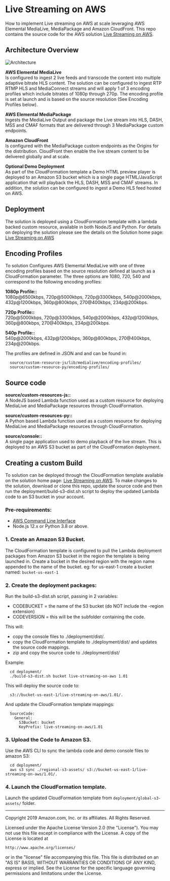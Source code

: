 # Live Streaming on AWS

How to implement Live streaming on AWS  at scale leveraging AWS Elemental MediaLive,  MediaPackage and Amazon CloudFront. This repo contains the source code for the AWS solution [Live Streaming on AWS](https://aws.amazon.com/solutions/live-streaming-on-aws/).

## Architecture Overview

![Architecture](architecture.png)

**AWS Elemental MediaLive**<br/>
Is configured to ingest 2 live feeds and transcode the content into multiple adaptive bitrate HLS content.  The solution can be configured to ingest RTP RTMP HLS and MediaConnect streams and will apply 1 of 3 encoding profiles which include bitrates of 1080p through 270p. The encoding profile is set at launch and is based on the source resolution (See Encoding Profiles below).

**AWS Elemental MediaPackage**<br/>
Ingests the MediaLive Output and package the Live stream into HLS, DASH, MSS and CMAF formats that are delivered through 3 MediaPackage custom endpoints.

**Amazon CloudFront**<br/>
Is configured with the MediaPackage custom endpoints as the Origins for the distribution. CloudFront then enable the live stream content to be delivered globally and at scale.

**Optional Demo Deployment**<br/>
As part of the CloudFormation template a Demo HTML preview player is deployed to an Amazon S3 bucket which is a single page HTML/JavaScript application that will playback the HLS, DASH, MSS and CMAF streams. In addition, the solution can be configured to ingest a Demo HLS feed hosted on AWS.   


## Deployment
The solution is deployed using a CloudFormation template with a lambda backed custom resource, available in both NodeJS and Python.
For details on deploying the solution please see the details on the Solution home page:  [Live Streaming on AWS](https://aws.amazon.com/solutions/live-streaming-on-aws/)

## Encoding Profiles
To solution Configures AWS Elemental MediaLive with one of three encoding profiles based on the source resolution defined at launch as a CloudFormation parameter. The three options are 1080, 720, 540 and correspond to the following encoding profiles:

**1080p Profile::**<br/>
1080p@6500kbps, 720p@5000kbps, 720p@3300kbps, 540p@2000kbps, 432p@1200kbps, 360p@800kbps, 270@400kbps, 234p@200kbps.

**720p Profile::**<br/>
720p@5000kbps, 720p@3300kbps, 540p@2000kbps, 432p@1200kbps, 360p@800kbps, 270@400kbps, 234p@200kbps.

**540p Profile::**<br/>
 540p@2000kbps, 432p@1200kbps, 360p@800kbps, 270@400kbps, 234p@200kbps.

The profiles are defined in JSON and and can be found in:
```
  source/custom-resource-js/lib/medialive/encoding-profiles/
  source/custom-resource-py/encoding-profiles/
```

## Source code

**source/custom-resources-js::**<br/>
A NodeJS based  Lambda function used as a custom resource for deploying MediaLive and MediaPackage resources through CloudFormation.

**source/custom-resources-py::**<br/>
A Python based  Lambda function used as a custom resource for deploying MediaLive and MediaPackage resources through CloudFormation.

**source/console::**<br/>
A single page application used to demo playback of the live stream. This is deployed to an AWS S3 bucket as part of the CloudFormation deployment.


## Creating a custom Build
To solution can be deployed through the CloudFormation template available on the solution home page: [Live Streaming on AWS](https://aws.amazon.com/solutions/live-streaming-on-aws/).
 To make changes to the solution, download or clone this repo, update the source code and then run the deployment/build-s3-dist.sh script to deploy the updated Lambda code to an S3 bucket in your account.

### Pre-requirements:
* [AWS Command Line Interface](https://aws.amazon.com/cli/)
* Node.js 12.x or Python 3.8 or above.

### 1. Create an Amazon S3 Bucket.
The CloudFormation template is configured to pull the Lambda deployment packages from Amazon S3 bucket in the region the template is being launched in. Create a bucket in the desired region with the region name appended to the name of the bucket. eg: for us-east-1 create a bucket named: ```bucket-us-east-1```

### 2. Create the deployment packages:
Run the build-s3-dist.sh script, passing in 2 variables:
* CODEBUCKET = the name of the S3 bucket (do NOT include the -region extension)
* CODEVERSION = this will be the subfolder containing the code.

This will:
* copy the console files to ./deployment/dist/.
* copy the CloudFormation template to ./deployment/dist/ and updates the source code mappings.
* zip and copy the source code to ./deployment/dist/

Example:
```
  cd deployment/
  ./build-s3-dist.sh bucket live-streaming-on-aws 1.01
```
 This will deploy the source code to:
```
  s3://bucket-us-east-1/live-streaming-on-aws/1.01/.
```
And update the CloudFormation template mappings:
```
  SourceCode:
    General:
      S3Bucket: bucket
      KeyPrefix: live-streaming-on-aws/1.01
```

 ### 3. Upload the Code to Amazon S3.

Use the AWS CLI to sync the lambda code and demo console files to amazon S3:

 ```
   cd deployment/
   aws s3 sync ./regional-s3-assets/ s3://bucket-us-east-1/live-streaming-on-aws/1.01/.
 ```

 ### 4. Launch the CloudFormation template.

Launch the updated CloudFormation template from ```deployment/global-s3-assets/``` folder.


***

Copyright 2019 Amazon.com, Inc. or its affiliates. All Rights Reserved.

Licensed under the Apache License Version 2.0 (the "License"). You may not use this file except in compliance with the License. A copy of the License is located at

    http://www.apache.org/licenses/

or in the "license" file accompanying this file. This file is distributed on an "AS IS" BASIS, WITHOUT WARRANTIES OR CONDITIONS OF ANY KIND, express or implied. See the License for the specific language governing permissions and limitations under the License.
